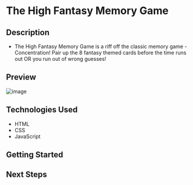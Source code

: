 # The High Fantasy Memory Game
## Description
- The High Fantasy Memory Game is a riff off the classic memory game - Concentration! Pair up the 8 fantasy themed cards before the time runs out OR you run out of wrong guesses!

## Preview
![image](https://user-images.githubusercontent.com/31143516/223553207-e12bb297-46fb-4d5e-af99-60ac75f06c3e.png)

## Technologies Used
- HTML
- CSS
- JavaScript

## Getting Started

## Next Steps
